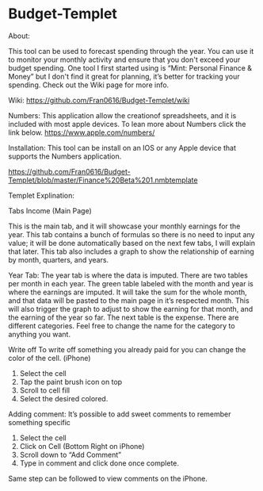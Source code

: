 # Budget-Templet
About:

This tool can be used to forecast spending through the year. You can use it to monitor your monthly activity and ensure that you don't exceed your budget spending. One tool I first started using is “Mint: Personal Finance &amp; Money” but I don't find it great for planning, it’s better for tracking your spending. Check out the Wiki page for more info. 

Wiki: https://github.com/Fran0616/Budget-Templet/wiki

Numbers:
This application allow the creationof spreadsheets, and it is included with most apple devices. To lean more about Numbers click the link below. 
https://www.apple.com/numbers/


Installation:
This tool can be install on an IOS or any Apple device that supports the Numbers application. 

https://github.com/Fran0616/Budget-Templet/blob/master/Finance%20Beta%201.nmbtemplate

Templet Explination: 

Tabs
Income (Main Page)

This is the main tab, and it will showcase your monthly earnings for the year. This tab contains a bunch of formulas so there is no need to input any value; it will be done automatically based on the next few tabs, I will explain that later.  This tab also includes a graph to show the relationship of earning by month, quarters, and years. 

Year Tab: 
The year tab is where the data is imputed. There are two tables per month in each year. The green table labeled with the month and year is where the earnings are imputed. It will take the sum for the whole month, and that data will be pasted to the main page in it’s respected month. This will also trigger the graph to adjust to show the earning for that month, and the earning of the year so far.
The next table is the expense. There are different categories. Feel free to change the name for the category to anything you want. 

Write off 
To write off something you already paid for you can change the color of the cell. (iPhone)

1. Select the cell 
2. Tap the paint brush icon on top
3. Scroll to cell fill 
4. Select the desired colored.

Adding comment: 
It’s possible to add sweet comments to remember something specific
1. Select the cell 
2. Click on Cell (Bottom Right on iPhone)
3. Scroll down to “Add Comment”
4. Type in comment and click done once complete. 

Same step can be followed to view comments on the iPhone.

